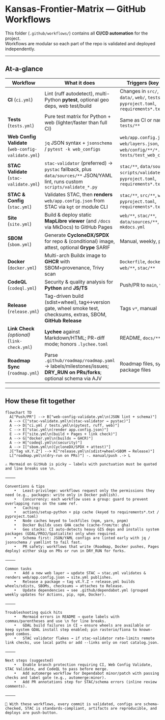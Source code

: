 # Kansas-Frontier-Matrix — GitHub Workflows

This folder (`.github/workflows/`) contains all **CI/CD automation** for the project.  
Workflows are modular so each part of the repo is validated and deployed independently.

---

## At-a-glance

| Workflow | What it does | Triggers (key paths) | Outputs / Artifacts |
|----------|--------------|----------------------|---------------------|
| **CI** (`ci.yml`) | Lint (ruff autodetect), multi-Python **pytest**, optional geo deps, web test/build | Changes in `src/`, `stac/`, `data/`, `web/`, `tests/`, `pyproject.toml`, `requirements*.txt` | `pytest-report.xml`, `coverage.xml` |
| **Tests** (`tests.yml`) | Pure test matrix for Python + web (lighter/faster than full CI) | Same as CI or narrowed to `tests/**` | `pytest-report.xml`, optional coverage |
| **Web Config Validate** (`web-config-validate.yml`) | `jq` JSON syntax + `jsonschema` / `pytest -k web_configs` | `web/app.config.json`, `web/layers.json`, `web/config/**/*.json`, `tests/test_web_configs.py` | `pytest-web-configs.xml` |
| **STAC Validate** (`stac-validate.yml`) | `stac-validator` (preferred) → `pystac` fallback, plus `data/sources/**` JSON/YAML lint, runs custom `scripts/validate_*.py` | `stac/**`, `data/sources/**`, `scripts/validate_*.py`, `pyproject.toml`, `requirements*.txt` | `build/stac_report.json`, validator logs |
| **STAC & Config** (`stac.yml`) | Validates STAC, then **renders** `web/app.config.json` from STAC via `kgt` or module CLI | `stac/**`, `src/**`, `web/**`, `pyproject.toml`, `requirements*.txt` | `web/app.config.json`, `.artifacts/stac_report.json` |
| **Site** (`site.yml`) | Build & deploy static **MapLibre viewer** (and `/docs` via MkDocs) to GitHub Pages | `web/**`, `stac/**`, `data/sources/**`, `mkdocs.yml` | `_site/` Pages artifact; link-check summary |
| **SBOM** (`sbom.yml`) | Generate **CycloneDX/SPDX** for repo & (conditional) image, attest, optional **Grype** SARIF | Manual, weekly, pushes | `artifacts/sbom/**`, SARIF uploads |
| **Docker** (`docker.yml`) | Multi-arch Buildx image to **GHCR** with SBOM+provenance, Trivy scan | `Dockerfile`, `docker/**`, `web/**`, `stac/**` | GHCR image; Trivy SARIF |
| **CodeQL** (`codeql.yml`) | Security & quality analysis for **Python** and **JS/TS** | Push/PR to `main`, weekly | Code Scanning results |
| **Release** (`release.yml`) | Tag-driven build (sdist+wheel), tag↔version gate, wheel smoke test, checksums, extras, SBOM, **GitHub Release** | Tags `v*`, manual | `dist/**`, `CHECKSUMS.txt` attached to Release |
| **Link Check** *(optional)* (`link-check.yml`) | **Lychee** against Markdown/HTML; PR-diff mode; honors `.lychee.toml` | README, `docs/**`, `web/**` | `lychee.md`, `lychee/results.json` |
| **Roadmap Sync** (`roadmap.yml`) | Parse `.github/roadmap/roadmap.yaml` → labels/milestones/issues; **DRY_RUN on PRs/forks**; optional schema via AJV | Roadmap files, sync script, package files | `build/roadmap-sync.log`, `build/plan.json` |

---

## How these fit together

```mermaid
flowchart TD
  A["Push/PR"] --> B["web-config-validate.yml\n(JSON lint + schema)"]
  A --> C["stac-validate.yml\n(stac-validator → pystac)"]
  A --> D["ci.yml / tests.yml\n(pytest, ruff, web)"]
  C --> E["stac.yml\n(render app.config.json)"]
  E --> F["site.yml\n(build + Pages + link check)"]
  A --> G["docker.yml\n(buildx → GHCR)"]
  A --> H["codeql.yml\n(security)"]
  A --> I["sbom.yml\n(CycloneDX/SPDX + attest)"]
  J["Tag vX.Y.Z"] --> K["release.yml\n(sdist+wheel+SBOM → Release)"]
  L["roadmap.yml\n(dry-run on PRs)"] -. manual/push .-> L

⚠️ Mermaid on GitHub is picky — labels with punctuation must be quoted and line breaks use \n.

⸻

Conventions & tips
	•	Least-privilege: workflows request only the permissions they need (e.g., packages: write only in Docker publish).
	•	Concurrency: each workflow uses a group: guard to prevent overlapping runs on the same ref.
	•	Caching:
	•	actions/setup-python + pip cache (keyed to requirements*.txt / pyproject.toml)
	•	Node caches keyed to lockfiles (npm, yarn, pnpm)
	•	Docker Buildx uses GHA cache (cache-from/to: gha)
	•	Geo stacks: CI auto-detects heavy GIS deps and installs system packages (GDAL/PROJ/Spatialite) only when required.
	•	Schema first: JSON/YAML configs are linted early with jq / jsonschema / yamllint to fail fast.
	•	PR safety: workflows that write (Roadmap, Docker pushes, Pages deploy) either skip on PRs or run in DRY_RUN for forks.

⸻

Common tasks
	•	Add a new web layer → update STAC → stac.yml validates & renders web/app.config.json → site.yml publishes.
	•	Release a package → tag vX.Y.Z → release.yml builds wheels/sdists, SBOMs, checksums → attaches to Release.
	•	Update dependencies → see .github/dependabot.yml (grouped weekly updates for Actions, pip, npm, Docker).

⸻

Troubleshooting quick hits
	•	Mermaid errors in README → quote labels with commas/parentheses and use \n for line breaks.
	•	GDAL build failures in CI → ensure wheels are available or keep system GDAL install step enabled; pin rasterio/fiona to known-good combos.
	•	STAC validator flakes → if stac-validator rate-limits remote link checks, use local paths or add --links only on root catalog.json.

⸻

Next steps (suggested)
	•	Enable branch protection requiring CI, Web Config Validate, STAC Validate, and CodeQL to pass before merge.
	•	Add automerge workflow for Dependabot minor/patch with passing checks and label gate (e.g., automerge:minor).
	•	Add PR annotations step for STAC/schema errors (inline review comments).

⸻

🚀 With these workflows, every commit is validated, configs are schema-checked, STAC is standards-compliant, artifacts are reproducible, and deploys are push-button.

